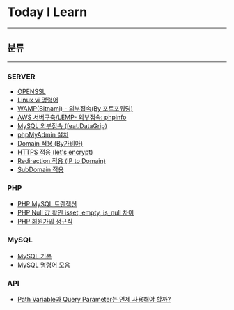 # Today I Learn
***


## 분류
***

### SERVER

* [OPENSSL](https://github.com/park-jinhyuk/TIL/wiki/LAMP---OPENSSL)
* [Linux vi 명령어](https://github.com/park-jinhyuk/TIL/wiki/LINUX-vi-%EB%AA%85%EB%A0%B9%EC%96%B4)
* [WAMP(Bitnami) - 외부접속(By 포트포워딩)](https://github.com/park-jinhyuk/TIL/wiki/WAMP(Bitnami)---%EC%99%B8%EB%B6%80%EC%A0%91%EC%86%8D(BY-%ED%8F%AC%ED%8A%B8%ED%8F%AC%EC%9B%8C%EB%94%A9))
* [AWS 서버구축/LEMP- 외부접속: phpinfo](https://github.com/park-jinhyuk/TIL/wiki/AWS-%EC%84%9C%EB%B2%84%EA%B5%AC%EC%B6%95-LEMP--%EC%99%B8%EB%B6%80%EC%A0%91%EC%86%8D:-phpinfo)
* [MySQL 외부접속 (feat.DataGrip)](https://github.com/park-jinhyuk/TIL/wiki/MySQL-%EC%99%B8%EB%B6%80%EC%A0%91%EC%86%8D-(feat.DataGrip))
* [phpMyAdmin 설치](https://github.com/park-jinhyuk/TIL/wiki/Ubuntu-18.04---PHPMyadmin-%EC%84%A4%EC%B9%98)
* [Domain 적용 (By가비아)](https://github.com/park-jinhyuk/TIL/wiki/Domain-%EC%A0%81%EC%9A%A9-(By%EA%B0%80%EB%B9%84%EC%95%84))
* [HTTPS 적용 (let's encrypt)](https://github.com/park-jinhyuk/TIL/wiki/HTTPS-%EC%A0%81%EC%9A%A9-(let's-encrypt,-Certbot))
* [Redirection 적용 (IP to Domain)](https://github.com/park-jinhyuk/TIL/wiki/Redirection-%EC%A0%81%EC%9A%A9-(IP-to-Domain))
* [SubDomain 적용](https://github.com/park-jinhyuk/TIL/wiki/SubDomain-%EC%A0%81%EC%9A%A9)


### PHP

* [PHP MySQL 트랜젝션](https://github.com/park-jinhyuk/TIL/wiki/php-MySQL-%ED%8A%B8%EB%9E%9C%EC%9E%AD%EC%85%98)
* [PHP Null 값 확인 isset, empty, is_null 차이](https://github.com/park-jinhyuk/TIL/wiki/php-Null-%EA%B0%92-%ED%99%95%EC%9D%B8-isset,-empty,-is_null-%EC%B0%A8%EC%9D%B4)
* [PHP 회원가입 정규식](https://github.com/park-jinhyuk/TIL/wiki/PHP-%ED%9A%8C%EC%9B%90%EA%B0%80%EC%9E%85-%EC%A0%95%EA%B7%9C%EC%8B%9D)

### MySQL

* [MySQL 기본](https://github.com/park-jinhyuk/TIL/wiki/MySQL-%EA%B8%B0%EB%B3%B8)
* [MySQL 명령어 모음](https://github.com/park-jinhyuk/TIL/wiki/MySQL-%EB%AA%85%EB%A0%B9%EC%96%B4-%EB%AA%A8%EC%9D%8C)

### API

* [Path Variable과 Query Parameter는 언제 사용해야 할까?](https://github.com/jinhyukkk/TIL/wiki/Path-Variable%EA%B3%BC-Query-Parameter%EB%8A%94-%EC%96%B8%EC%A0%9C-%EC%82%AC%EC%9A%A9%ED%95%B4%EC%95%BC-%ED%95%A0%EA%B9%8C%3F)
